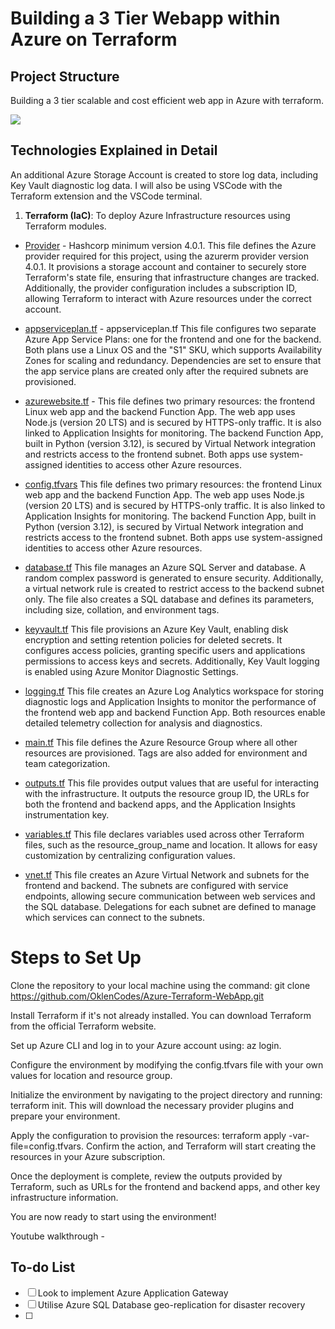 # Building a 3 Tier Webapp within Azure on Terraform

## Project Structure
Building a 3 tier scalable and cost efficient web app in Azure with terraform.

![](./assets/architecture.gif)

## Technologies Explained in Detail
An additional Azure Storage Account is created to store log data, including Key Vault diagnostic log data. 
I will also be using VSCode with the Terraform extension and the VSCode terminal. 

1. **Terraform (IaC)**: To deploy Azure Infrastructure resources using Terraform modules.
  - [Provider](https://github.com/OklenCodes/Azure-Terraform-WebApp/blob/main/Terraform%20Files/provider.tf) - 
    Hashcorp minimum version 4.0.1. 
  This file defines the Azure provider required for this project, using the azurerm provider version 4.0.1. It provisions a storage account and container to securely store Terraform's state file, ensuring that infrastructure changes are tracked. Additionally, the provider configuration includes a subscription ID, allowing Terraform to interact with Azure   resources under the correct account.

  - [appserviceplan.tf](https://github.com/OklenCodes/Azure-Terraform-WebApp/blob/main/Terraform%20Files/appserviceplan.tf) -
  appserviceplan.tf
  This file configures two separate Azure App Service Plans: one for the frontend and one for the backend. Both plans use a Linux OS and the "S1" SKU, which supports Availability Zones for scaling and redundancy. Dependencies are set to ensure that the app service plans are created only after the required subnets are provisioned.

  - [azurewebsite.tf](https://github.com/OklenCodes/Azure-Terraform-WebApp/blob/main//Terraform%20Files/azurewebsite.tf) - 
  This file defines two primary resources: the frontend Linux web app and the backend Function App. The web app uses Node.js (version 20 LTS) and is secured by HTTPS-only traffic. It is also linked to Application Insights for monitoring. The backend Function App, built in Python (version 3.12), is secured by Virtual Network integration and restricts access to the   frontend subnet. Both apps use system-assigned identities to access other Azure resources.

  - [config.tfvars](https://github.com/OklenCodes/Azure-Terraform-WebApp/blob/main//Terraform%20Files/config.tfvars)
  This file defines two primary resources: the frontend Linux web app and the backend Function App. The web app uses Node.js (version 20 LTS) and is secured by HTTPS-only traffic. It is also linked to Application Insights for monitoring. The backend Function App, built in Python (version 3.12), is secured by Virtual Network integration and restricts access to the   frontend subnet. Both apps use system-assigned identities to access other Azure resources.

  - [database.tf](https://github.com/OklenCodes/Azure-Terraform-WebApp/blob/main//Terraform%20Files/database.tf)
  This file manages an Azure SQL Server and database. A random complex password is generated to ensure security. Additionally, a virtual network rule is created to restrict access to the backend subnet only. The file also creates a SQL database and defines its parameters, including size, collation, and environment tags.

  - [keyvault.tf](https://github.com/OklenCodes/Azure-Terraform-WebApp/blob/main//Terraform%20Files/keyvault.tf)
  This file provisions an Azure Key Vault, enabling disk encryption and setting retention policies for deleted secrets. It configures access policies, granting specific users and applications permissions to access keys and secrets. Additionally, Key Vault logging is enabled using Azure Monitor Diagnostic Settings.

  - [logging.tf](https://github.com/OklenCodes/Azure-Terraform-WebApp/blob/main//Terraform%20Files/logging.tf)
  This file creates an Azure Log Analytics workspace for storing diagnostic logs and Application Insights to monitor the performance of the frontend web app and backend Function App. Both resources enable detailed telemetry collection for analysis and diagnostics.

  - [main.tf](https://github.com/OklenCodes/Azure-Terraform-WebApp/blob/main//Terraform%20Files/main.tf)
  This file defines the Azure Resource Group where all other resources are provisioned. Tags are also added for environment and team categorization.

  - [outputs.tf](https://github.com/OklenCodes/Azure-Terraform-WebApp/blob/main//Terraform%20Files/outputs.tf)
  This file provides output values that are useful for interacting with the infrastructure. It outputs the resource group ID, the URLs for both the frontend and backend apps, and the Application Insights instrumentation key.


  - [variables.tf](https://github.com/OklenCodes/Azure-Terraform-WebApp/blob/main//Terraform%20Files/variables.tf)
  This file declares variables used across other Terraform files, such as the resource_group_name and location. It allows for easy customization by centralizing configuration values.

  - [vnet.tf](https://github.com/OklenCodes/Azure-Terraform-WebApp/blob/main//Terraform%20Files/vnet.tf)
  This file creates an Azure Virtual Network and subnets for the frontend and backend. The subnets are configured with service endpoints, allowing secure communication between web services and the SQL database. Delegations for each subnet are defined to manage which services can connect to the subnets.


# Steps to Set Up
Clone the repository to your local machine using the command:
git clone https://github.com/OklenCodes/Azure-Terraform-WebApp.git

Install Terraform if it's not already installed. You can download Terraform from the official Terraform website.

Set up Azure CLI and log in to your Azure account using:
az login.

Configure the environment by modifying the config.tfvars file with your own values for location and resource group.

Initialize the environment by navigating to the project directory and running:
terraform init.
This will download the necessary provider plugins and prepare your environment.

Apply the configuration to provision the resources:
terraform apply -var-file=config.tfvars.
Confirm the action, and Terraform will start creating the resources in your Azure subscription.

Once the deployment is complete, review the outputs provided by Terraform, such as URLs for the frontend and backend apps, and other key infrastructure information.

You are now ready to start using the environment!



Youtube walkthrough - 


## To-do List

- [ ] Look to implement Azure Application Gateway
- [ ] Utilise Azure SQL Database geo-replication for disaster recovery
- [ ] 

